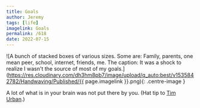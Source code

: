 ```yaml
---
title: Goals
author: Jeremy
tags: [life]
imagelink: Goals
permalink: /618
date: 2022-07-15
---
```


![A bunch of stacked boxes of various sizes. Some are: Family, parents, one mean peer, school, internet, friends, me. The caption: It was a shock to realize I wasn't the source of most of my goals.](https://res.cloudinary.com/dh3hm8pb7/image/upload/q_auto:best/v1535842782/Handwaving/Published/{{ page.imagelink }}.png){: .centre-image }

A lot of what is in your brain was not put there by you. (Hat tip to [Tim Urban](https://waitbutwhy.com/2018/04/picking-career.html).)
